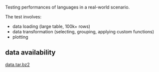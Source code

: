 Testing performances of languages in a real-world scenario. 

The test involves: 
* data loading (large table, 100k+ rows)
* data transformation (selecting, grouping, applying custom functions)
* plotting

## data availability
[data.tar.bz2](https://github.com/grst/compbio_benchmark/releases/download/v0.1/data.tar.bz2)

